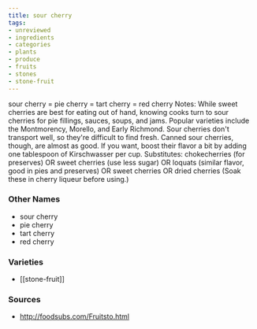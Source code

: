 ```yaml
---
title: sour cherry
tags:
- unreviewed
- ingredients
- categories
- plants
- produce
- fruits
- stones
- stone-fruit
---
```

sour cherry = pie cherry = tart cherry = red cherry Notes: While sweet cherries are best for eating out of hand, knowing cooks turn to sour cherries for pie fillings, sauces, soups, and jams. Popular varieties include the Montmorency, Morello, and Early Richmond. Sour cherries don't transport well, so they're difficult to find fresh. Canned sour cherries, though, are almost as good. If you want, boost their flavor a bit by adding one tablespoon of Kirschwasser per cup. Substitutes: chokecherries (for preserves) OR sweet cherries (use less sugar) OR loquats (similar flavor, good in pies and preserves) OR sweet cherries OR dried cherries (Soak these in cherry liqueur before using.)

### Other Names

* sour cherry
* pie cherry
* tart cherry
* red cherry

### Varieties

* [[stone-fruit]]

### Sources
* http://foodsubs.com/Fruitsto.html

